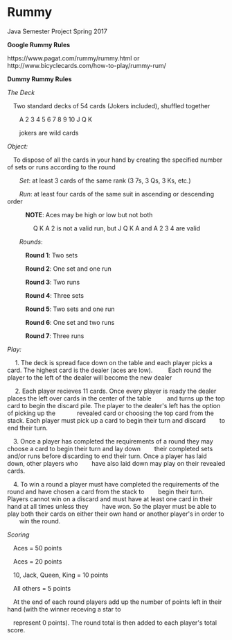 # Rummy
Java Semester Project Spring 2017

<b>Google Rummy Rules</b>
<p>https://www.pagat.com/rummy/rummy.html or http://www.bicyclecards.com/how-to-play/rummy-rum/</p>
<b> Dummy Rummy Rules</b>
<p><i>The Deck</i></p>
&emsp;Two standard decks of 54 cards (Jokers included), shuffled together
<p>&emsp;&emsp;A 2 3 4 5 6 7 8 9 10 J Q K</p> 
<p>&emsp;&emsp;jokers are wild cards</p>
<p><i>Object:</i></p>
&emsp;To dispose of all the cards in your hand by creating the specified number of sets or runs according to the round
<p>&emsp;&emsp;<i>Set</i>: at least 3 cards of the same rank (3 7s, 3 Qs, 3 Ks, etc.)</p>
<p>&emsp;&emsp;<i>Run</i>: at least four cards of the same suit in ascending or descending order</p>
&emsp;&emsp;&emsp;<b>NOTE</b>: Aces may be high or low but not both 
<p>&emsp;&emsp;&emsp;&emsp; Q K A 2 is not a valid run, but J Q K A and A 2 3 4 are valid</p>
<p>&emsp;&emsp;<i>Rounds</i>:</p>
<p>&emsp;&emsp;&emsp;<b>Round 1</b>: Two sets</p>
<p>&emsp;&emsp;&emsp;<b>Round 2</b>: One set and one run</p>
<p>&emsp;&emsp;&emsp;<b>Round 3</b>: Two runs</p>
<p>&emsp;&emsp;&emsp;<b>Round 4</b>: Three sets</p>
<p>&emsp;&emsp;&emsp;<b>Round 5</b>: Two sets and one run</p>
<p>&emsp;&emsp;&emsp;<b>Round 6</b>: One set and two runs</p>
<p>&emsp;&emsp;&emsp;<b>Round 7</b>: Three runs</p>
<p><i>Play:</i></p>
<p>&emsp; 1. The deck is spread face down on the table and each player picks a card. The highest card is the dealer (aces are low). &emsp;&emsp; Each round the player to the left of the dealer will become the new dealer</p>
<p>&emsp; 2. Each player recieves 11 cards. Once every player is ready the dealer places the left over cards in the center of the table &emsp;&emsp; and turns up the top card to begin the discard pile. The player to the dealer's left has the option of picking up the &emsp; &emsp;&emsp;revealed card  or choosing the top card from the stack. Each player must pick up a card to begin their turn and discard  &emsp;&emsp;to end their turn. </p>
<p>&emsp;3. Once a player has completed the requirements of a round they may choose a card to begin their turn and lay down &emsp;&emsp;their completed sets and/or runs before discarding to end their turn. Once a player has laid down, other players who &emsp;&emsp;have also laid down may play on their revealed cards.
<p>&emsp;4. To win a round a player must have completed the requirements of the round and have chosen a card from the stack to &emsp;&emsp;begin their turn. Players cannot win on a discard and must have at least one card in their hand at all times unless they &emsp;&emsp;have won. So the player must be able to play both their cards on either their own hand or another player's in order to &emsp;&emsp;win the round.</p>
<p><i>Scoring</i></p>
<p>&emsp;Aces = 50 points</p>
<p>&emsp;Aces = 20 points</p>
<p>&emsp;10, Jack, Queen, King  = 10 points</p>
<p>&emsp;All others = 5 points</p>
<p>&emsp;At the end of each round players add up the number of points left in their hand (with the winner receving a star to 
<p>&emsp;represent 0 points). The round total is then added to each player's total score.</p>
